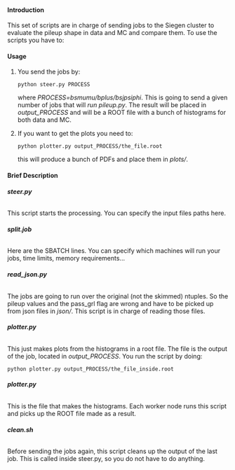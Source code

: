 #### Introduction ####

This set of scripts are in charge of sending jobs to the Siegen cluster to
evaluate the pileup shape in data and MC and compare them. To use the scripts you 
have to:

#### Usage ####

1. You send the jobs by:
   
   `python steer.py PROCESS`

   where _PROCESS=bsmumu/bplus/bsjpsiphi_. This is going to send a given number of jobs
   that will _run pileup.py_. The result will be placed in _output_PROCESS_ and will be
   a ROOT file with a bunch of histograms for both data and MC.

2. If you want to get the plots you need to:

   `python plotter.py output_PROCESS/the_file.root`

   this will produce a bunch of PDFs and place them in _plots/_.


#### Brief Description ####

###### **steer.py** ####
This script starts the processing. You can specify the input files paths here.

###### **split.job** ####
Here are the SBATCH lines. You can specify which machines will run your jobs, time
limits, memory requirements...

###### **read_json.py** ####
The jobs are going to run over the original (not the skimmed) ntuples. So the pileup
values and the pass_grl flag are wrong and have to be picked up from json files in
_json/_. This script is in charge of reading those files.

###### **plotter.py** ####
This just makes plots from the histograms in a root file. The file is the output of the
job, located in _output_PROCESS_. You run the script by doing:

`python plotter.py output_PROCESS/the_file_inside.root`

###### **plotter.py** ####
This is the file that makes the histograms. Each worker node runs this script and picks up
the ROOT file made as a result.

###### **clean.sh** ####
Before sending the jobs again, this script cleans up the output of the last job. This is called
inside steer.py, so you do not have to do anything.



